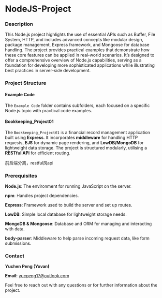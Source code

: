 # NodeJS-Project

### Description

This Node.js project highlights the use of essential APIs such as Buffer, File System, HTTP, and includes advanced concepts like modular design, package management, Express framework, and Mongoose for database handling. The project provides practical examples that demonstrate how these core features can be applied in real-world scenarios. It’s designed to offer a comprehensive overview of Node.js capabilities, serving as a foundation for developing more sophisticated applications while illustrating best practices in server-side development.



### Project Structure

#### Example Code

The `Example Code` folder contains subfolders, each focused on a specific Node.js topic with practical code examples.

#### Bookkeeping_Project01

The `Bookkeeping_Project01` is a financial record management application built using **Express**. It incorporates **middleware** for handling HTTP requests, **EJS** for dynamic page rendering, and **LowDB/MongoDB** for lightweight data storage. The project is structured modularly, utilising a **RESTful API** for efficient routing.

前后端分离，restful风api

### Prerequisites

**Node.js**: The environment for running JavaScript on the server.

**npm**: Handles project dependencies.

**Express**: Framework used to build the server and set up routes.

**LowDB**: Simple local database for lightweight storage needs.

**MongoDB & Mongoose**: Database and ORM for managing and interacting with data.

**body-parser**: Middleware to help parse incoming request data, like form submissions.



### Contact

**Yuchen Peng (Yovan)**

**Email**: yucpeng17@outlook.com

Feel free to reach out with any questions or for further information about the project.